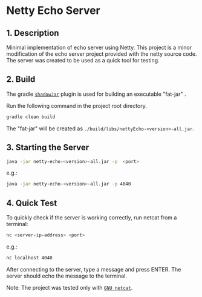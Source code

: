 # Netty Echo Server

## 1. Description

Minimal implementation of echo server using Netty.
This project is a minor modification of the echo server project provided with the netty source code.
The server was created to be used as a quick tool for testing.


## 2. Build

The gradle [`shadowJar`](https://imperceptiblethoughts.com/shadow/) plugin is used for building an executable "fat-jar" .

Run the following command in the project root directory.
````bash
gradle clean build
````

The "fat-jar" will be created as `./build/libs/nettyEcho-<version>-all.jar`.


## 3. Starting the Server

````bash
java -jar netty-echo-<version>-all.jar -p  <port>
````
e.g.:
````bash
java -jar netty-echo-<version>-all.jar -p 4040
````


## 4. Quick Test

To quickly check if the server is working correctly, run netcat from a terminal:
````bash
nc <server-ip-address> <port>
````
e.g.:
````bash
nc localhost 4040
````

After connecting to the server, type a message and press ENTER.
The server should echo the message to the terminal.

Note: The project was tested only with [`GNU netcat`](http://netcat.sourceforge.net/).